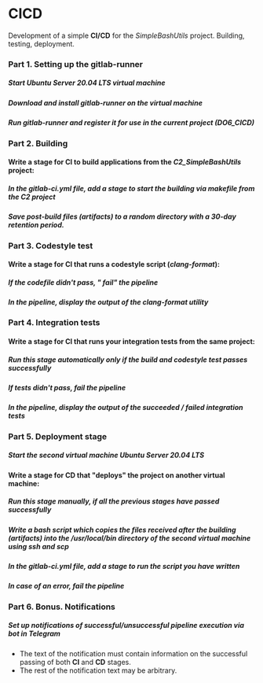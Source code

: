 # CICD
Development of a simple **CI/CD** for the *SimpleBashUtils* project. Building, testing, deployment.

### Part 1. Setting up the **gitlab-runner**

##### Start *Ubuntu Server 20.04 LTS* virtual machine

##### Download and install **gitlab-runner** on the virtual machine

##### Run **gitlab-runner** and register it for use in the current project (*DO6_CICD*)

### Part 2. Building

#### Write a stage for **CI** to build applications from the *C2_SimpleBashUtils* project:

##### In the _gitlab-ci.yml_ file, add a stage to start the building via makefile from the _C2_ project

##### Save post-build files (artifacts) to a random directory with a 30-day retention period.

### Part 3. Codestyle test

#### Write a stage for **CI** that runs a codestyle script (*clang-format*):

##### If the codefile didn't pass, " fail" the pipeline

##### In the pipeline, display the output of the *clang-format* utility

### Part 4. Integration tests

#### Write a stage for **CI** that runs your integration tests from the same project:

##### Run this stage automatically only if the build and codestyle test passes successfully

##### If tests didn't pass, fail the pipeline

##### In the pipeline, display the output of the succeeded / failed integration tests

### Part 5. Deployment stage

##### Start the second virtual machine *Ubuntu Server 20.04 LTS*

#### Write a stage for **CD** that "deploys" the project on another virtual machine:

##### Run this stage manually, if all the previous stages have passed successfully

##### Write a bash script which copies the files received after the building (artifacts) into the */usr/local/bin* directory of the second virtual machine using **ssh** and **scp**

##### In the _gitlab-ci.yml_ file, add a stage to run the script you have written

##### In case of an error, fail the pipeline

### Part 6. Bonus. Notifications

##### Set up notifications of successful/unsuccessful pipeline execution via bot in *Telegram*
- The text of the notification must contain information on the successful passing of both **CI** and **CD** stages.
- The rest of the notification text may be arbitrary.